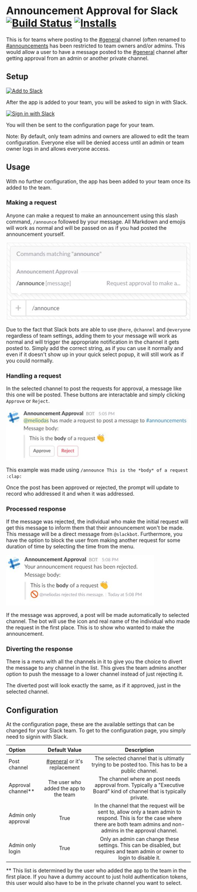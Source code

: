 # Announcement Approval for Slack [![Build Status](https://travis-ci.org/trianglefraternitymtu/slack-announcement-approval.svg?branch=master)](https://travis-ci.org/trianglefraternitymtu/slack-announcement-approval) [![Installs](https://slack-announcement-approval.herokuapp.com/badge/installs)](https://slack-announcement-approval.herokuapp.com/)

This is for teams where posting to the [#general][1] channel (often renamed to [#announcements][2] has been restricted to team owners and/or admins. This would allow a user to have a message posted to the [#general][1] channel after getting approval from an admin or another private channel.

## Setup

<a href="https://slack.com/oauth/authorize?scope=commands,channels:read,groups:read,users:read,chat:write:bot&client_id=19225015925.110455013810&state=appAdded"><img alt="Add to Slack" height="40" width="139" src="https://platform.slack-edge.com/img/add_to_slack.png" srcset="https://platform.slack-edge.com/img/add_to_slack.png 1x, https://platform.slack-edge.com/img/add_to_slack@2x.png 2x" /></a>

After the app is added to your team, you will be asked to sign in with Slack.

<a href="https://slack.com/oauth/authorize?scope=identity.basic,identity.team&client_id=19225015925.110455013810&state=resumeSignIn"><img alt="Sign in with Slack" height="40" width="172" src="https://platform.slack-edge.com/img/sign_in_with_slack.png" srcset="https://platform.slack-edge.com/img/sign_in_with_slack.png 1x, https://platform.slack-edge.com/img/sign_in_with_slack@2x.png 2x" /></a>

You will then be sent to the configuration page for your team.

Note: By default, only team admins and owners are allowed to edit the team configuration. Everyone else will be denied access until an admin or team owner logs in and allows everyone access.

## Usage

With no further configuration, the app has been added to your team once its added to the team.

### Making a request

Anyone can make a request to make an announcement using this slash command, `/announce` followed by your message. All Markdown and emojis will work as normal and will be passed on as if you had posted the announcement yourself.

![Slash command definition](website/static/slash_command.jpg)

Due to the fact that Slack bots are able to use `@here`, `@channel` and `@everyone` regardless of team settings, adding them to your message will work as normal and will trigger the appropriate notification in the channel it gets posted to. Simply add the correct string, as if you can use it normally and even if it doesn't show up in your quick select popup, it will still work as if you could normally.

### Handling a request

In the selected channel to post the requests for approval, a message like this one will be posted. These buttons are interactable and simply clicking `Approve` or `Reject`.

![Button prompt](website/static/button_prompt.jpg)

This example was made using `/announce This is the *body* of a request :clap:`

Once the post has been approved or rejected, the prompt will update to record who addressed it and when it was addressed.

### Processed response

If the message was rejected, the individual who make the initial request will get this message to inform them that their announcement won't be made. This message will be a direct message from `@slackbot`. Furthermore, you have the option to block the user from making another request for some duration of time by selecting the time from the menu.

![Rejected](website/static/rejected.jpg)

If the message was approved, a post will be made automatically to selected channel. The bot will use the icon and real name of the individual who made the request in the first place. This is to show who wanted to make the announcement.

### Diverting the response

There is a menu with all the channels in it to give you the choice to divert the message to any channel in the list. This gives the team admins another option to push the message to a lower channel instead of just rejecting it.

The diverted post will look exactly the same, as if it approved, just in the selected channel.

## Configuration

At the configuration page, these are the available settings that can be changed for your Slack team. To get to the configuration page, you simply need to signin with Slack.

Option | Default Value | Description
:---|:---:|:---:
Post channel | [#general][1] or it's replacement | The selected channel that is ultimatly trying to be posted too. This has to be a public channel.
Approval channel** | The user who added the app to the team | The channel where an post needs approval from. Typically a "Executive Board" kind of channel that is typically private.
Admin only approval | True | In the channel that the request will be sent to, allow only a team admin to respond. This is for the case where there are both team admins and non-admins in the approval channel.
Admin only login | True | Only an admin can change these settings. This can be disabled, but requires and team admin or owner to login to disable it.

** This list is determined by the user who added the app to the team in the first place. If you have a dummy account to just hold authentication tokens, this user would also have to be in the private channel you want to select.

[1]: https://my.slack.com/messages/general/ "#general"
[2]: https://my.slack.com/messages/announcements/ "#announcements"
[3]: https://slack.com/oauth/authorize?scope=identity.basic,identity.team&client_id=19225015925.110455013810&state=resumeSignIn "signin"

